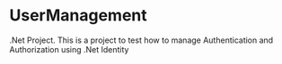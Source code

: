# UserManagement
.Net Project. This is a project to test how to manage Authentication and Authorization using .Net Identity
